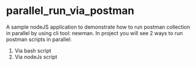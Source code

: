 # parallel_run_via_postman
A sample nodeJS application to demonstrate how to run postman collection in parallel by using cli tool: newman. In project you will see 2 ways to run postman scripts in parallel: 
1) Via bash script 
2) Via nodeJs script
